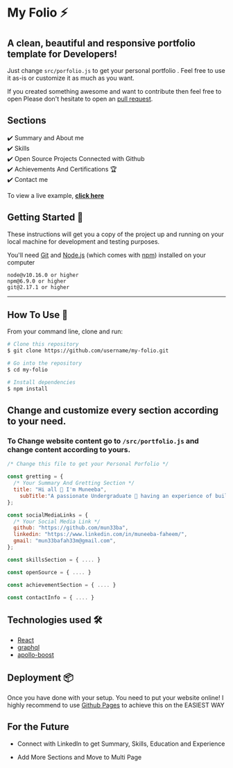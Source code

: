 # My Folio ⚡️ 

## A clean, beautiful and responsive portfolio template for Developers!

Just change `src/porfolio.js` to get your personal portfolio . Feel free to use it as-is or customize it as much as you want. 

If you created something awesome and want to contribute then feel free to open Please don't hesitate to open an [pull request](https://github.com/mun33ba/my-folio/pulls).

## Sections 
✔️ Summary and About me\
✔️ Skills \
✔️ Open Source Projects Connected with Github\
✔️ Achievements And Certifications 🏆\
✔️ Contact me

To view a live example, **[click here](https://mun33ba.github.io/my-folio/)**

## Getting Started 🚀

These instructions will get you a copy of the project up and running on your local machine for development and testing purposes.

You'll need [Git](https://git-scm.com) and [Node.js](https://nodejs.org/en/download/) (which comes with [npm](http://npmjs.com)) installed on your computer

```
node@v10.16.0 or higher
npm@6.9.0 or higher
git@2.17.1 or higher
```

---
## How To Use 🔧

From your command line, clone and run:

```bash
# Clone this repository
$ git clone https://github.com/username/my-folio.git

# Go into the repository
$ cd my-folio

# Install dependencies
$ npm install

```
## Change and customize every section according to your need.

### To Change website content go to `/src/portfolio.js` and change content according to yours.

```javascript
/* Change this file to get your Personal Porfolio */

const gretting = {
  /* Your Summary And Gretting Section */
  title: "Hi all 👋 I'm Muneeba",
    subTitle:"A passionate Undergraduate 🚀 having an experience of building Web applications with JavaScript / Reactjs  and some other cool libraries and frameworks",
};

const socialMediaLinks = {
  /* Your Social Media Link */
  github: "https://github.com/mun33ba",
  linkedin: "https://www.linkedin.com/in/muneeba-faheem/",
  gmail: "mun33bafah33m@gmail.com",
};

const skillsSection = { .... }

const openSource = { .... } 

const achievementSection = { .... }

const contactInfo = { .... }

```
## Technologies used 🛠️

- [React](https://reactjs.org/)
- [graphql](https://graphql.org/) 
- [apollo-boost](https://www.apollographql.com/docs/react/get-started/) 

## Deployment 📦 
Once you have done with your setup. You need to put your website online!
I highly recommend to use [Github Pages](https://create-react-app.dev/docs/deployment/#github-pages) to achieve this on the EASIEST WAY

## For the Future 

- Connect with LinkedIn to get Summary, Skills, Education and Experience

- Add More Sections and Move to Multi Page
